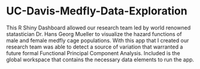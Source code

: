 # UC-Davis-Medfly-Data-Exploration

This R Shiny Dashboard allowed our research team led by world renowned statastician Dr. Hans Georg Mueller to visualize the hazard functions of male and female medfly cage populations. With this app that I created our research team was able to detect a source of variation that warranted a future formal Functional Principal Component Analysis. Included is the global workspace that contains the necessary data elements to run the app. 









